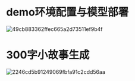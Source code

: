 # demo环境配置与模型部署
![49cb883362ffec665a2d73511ef9b4f](https://github.com/user-attachments/assets/65f05025-5e09-49a8-87c2-8880f84fb9fe)
# 300字小故事生成
![2246cd5b91249069fbfa91c2cdd56aa](https://github.com/user-attachments/assets/b4b17457-4052-4dfa-ba45-24b7a632402c)


